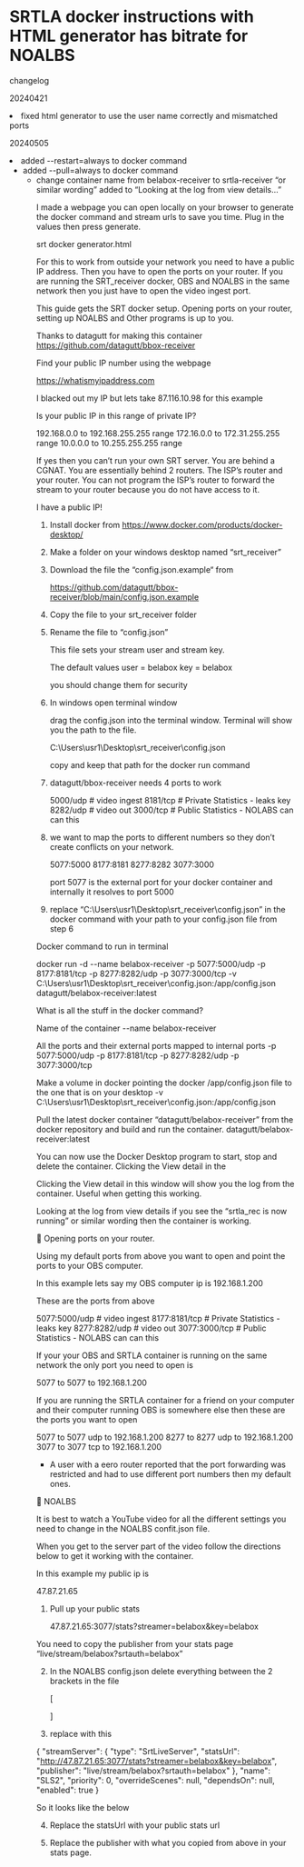 <h1>SRTLA docker instructions with HTML generator has bitrate for NOALBS</h1>

<p>changelog</p>

<p>20240421</p>
	<li>fixed html generator to use the user name correctly and mismatched ports<ul>
	</ul></li>
<p>20240505</p>
	<li>added --restart=always to docker command<ul>
	<li>added --pull=always to docker command<ul>
	<li>change container name from belabox-receiver to srtla-receiver “or similar wording” added to “Looking at the log from view details…”<ul>
	</ul></li>





I made a webpage you can open locally on your browser to generate the docker command and stream urls to save you time. Plug in the values then press generate.

srt docker generator.html

For this to work from outside your network you need to have a public IP address. Then you have to open the ports on your router. If you are running the SRT_receiver docker, OBS and NOALBS in the same network then you just have to open the video ingest port.


This guide gets  the SRT docker setup. Opening ports on your router, setting up NOALBS and Other programs is up to you.



Thanks to datagutt for making this container https://github.com/datagutt/bbox-receiver





Find your public IP number using the webpage 

https://whatismyipaddress.com










I blacked out my IP but lets take 87.116.10.98 for this example


Is your public IP in this range of private IP?

192.168.0.0 to 192.168.255.255 range
172.16.0.0 to 172.31.255.255 range
10.0.0.0 to 10.255.255.255 range

If yes then you can’t run your own SRT server. You are behind a CGNAT.
You are essentially behind 2 routers. The ISP’s router and your router. You can not program the ISP’s router to forward the stream to your router because you do not have access to it.



I have a public IP! 

1) Install docker from https://www.docker.com/products/docker-desktop/



2) Make a folder on your windows desktop named “srt_receiver”


3) Download the file the “config.json.example“ from

	https://github.com/datagutt/bbox-receiver/blob/main/config.json.example

4) Copy the file to your srt_receiver folder

5) Rename the file to “config.json”
	
	This file sets your stream user and stream key.

	The default values
	user = belabox 
	key = belabox

	you should change them for security

6) In windows open terminal window
	
	drag the config.json into the terminal window. Terminal will show you the path to the file. 
	
	C:\Users\usr1\Desktop\srt_receiver\config.json

	copy and keep that path for the docker run command

7) datagutt/bbox-receiver needs 4 ports to work

	5000/udp 	# video ingest
      	8181/tcp 	# Private Statistics - leaks key
      	8282/udp 	# video out
      	3000/tcp 	# Public Statistics - NOLABS can can this

8) we want to map the ports to different numbers so they don’t create conflicts on your 		network. 

	5077:5000
 	8177:8181
 	8277:8282
 	3077:3000

	port 5077 is the external port for your docker container and internally it resolves to port 		5000

9) replace “C:\Users\usr1\Desktop\srt_receiver\config.json” in the docker command with your path to your config.json file from step 6


Docker command to run in terminal

docker run -d --name belabox-receiver -p 5077:5000/udp -p 8177:8181/tcp -p 8277:8282/udp -p 3077:3000/tcp -v C:\Users\usr1\Desktop\srt_receiver\config.json:/app/config.json datagutt/belabox-receiver:latest








What is all the stuff in the docker command?

Name of the container
--name belabox-receiver

All the ports and their external ports mapped to internal ports
-p 5077:5000/udp
-p 8177:8181/tcp
-p 8277:8282/udp
-p 3077:3000/tcp

Make a volume in docker pointing the docker /app/config.json file to the one that is on your desktop
-v C:\Users\usr1\Desktop\srt_receiver\config.json:/app/config.json


Pull the latest docker container “datagutt/belabox-receiver” from the docker repository and build and run the container.
datagutt/belabox-receiver:latest


You can now use the Docker Desktop program to start, stop and delete the container. Clicking the View detail in the 
































Clicking the View detail in this window will show you the log from the container. Useful when getting this working.

 













Looking at the log from view details if you see the “srtla_rec is now running” or similar wording then the container is working. 



Opening ports on your router. 


Using my default ports from above you want to open and point the ports to your OBS computer.

In this example lets say my OBS computer ip is
192.168.1.200

These are the ports from above

5077:5000/udp	# video ingest
8177:8181/tcp	# Private Statistics - leaks key
8277:8282/udp	# video out
3077:3000/tcp	# Public Statistics - NOLABS can can this



If your your OBS and SRTLA container is running on the same network the only port you need to open is

5077 to 5077 to 192.168.1.200

If you are running the SRTLA container for a friend on your computer and their computer running OBS is somewhere else then these are the ports you want to open

5077 to 5077 udp to 192.168.1.200
8277 to 8277 udp to 192.168.1.200
3077 to 3077 tcp to 192.168.1.200



* A user with a eero router reported that the port forwarding was restricted and had to use different port numbers then my default ones.


NOALBS

It is best to watch a YouTube video for all the different settings you need to change in the NOALBS confit.json file.

When you get to the server part of the video follow the directions below to get it working with the container.


In this example my public ip is

47.87.21.65 

1) Pull up your public stats 

	47.87.21.65:3077/stats?streamer=belabox&key=belabox












You need to copy the publisher from your stats page
“live/stream/belabox?srtauth=belabox”


2) In the NOALBS config.json delete everything between the 2 brackets in the file

	[


	]





















3) replace with this


  {
    "streamServer": {
      "type": "SrtLiveServer",
      "statsUrl": "http://47.87.21.65:3077/stats?streamer=belabox&key=belabox",
      "publisher": "live/stream/belabox?srtauth=belabox"
    },
    "name": "SLS2",
    "priority": 0,
    "overrideScenes": null,
    "dependsOn": null,
    "enabled": true
  }


So it looks like the below


4) Replace the statsUrl with your public stats url

5) Replace the publisher with what you copied from above in your stats page.

